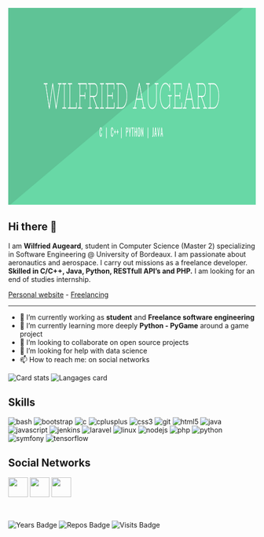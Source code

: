 <p align = "center">
  
[<img src="https://github.com/wilfriedaugeard/wilfriedaugeard/blob/master/assets/banner.png" height="400"/>](https://github.com/wilfriedaugeard/) 

</p>

## Hi there 👋

I am **Wilfried Augeard**, student in Computer Science (Master 2) specializing in Software Engineering @ University of Bordeaux. I am passionate about aeronautics and aerospace.
I carry out missions as a freelance developer. **Skilled in  C/C++, Java, Python, RESTfull API’s and  PHP.** I am looking for an end of studies internship.


[Personal website](www.waugeard.com) - [Freelancing](https://www.malt.fr/profile/wilfriedaugeard1)

------


- 🔭 I’m currently working as **student** and **Freelance software engineering**
- 🌱 I’m currently learning more deeply **Python - PyGame** around a game project 
- 👯 I’m looking to collaborate on open source projects
- 🤔 I’m looking for help with data science
- 📫 How to reach me: on social networks


<p align="center-left">
  <img alt="Card stats" src="https://github-readme-stats.vercel.app/api?username=wilfriedaugeard&show_icons=true&theme=vue&count_private=true&hide=issues,contribs&cache_seconds=4000"/>
  <img alt="Langages card" src="https://github-readme-stats.vercel.app/api/top-langs/?username=wilfriedaugeard&layout=compact&title_color=5FC396&text_color=5FC396&hide=Tex"/>
</p>


## Skills
<p align="left">
    <img src="https://www.vectorlogo.zone/logos/gnu_bash/gnu_bash-icon.svg" alt="bash" width="40" height="40" />
    <img src="https://devicons.github.io/devicon/devicon.git/icons/bootstrap/bootstrap-plain.svg" alt="bootstrap" width="40" height="40" />
    <img src="https://devicons.github.io/devicon/devicon.git/icons/c/c-original.svg" alt="c" width="40" height="40" />
    <img src="https://devicons.github.io/devicon/devicon.git/icons/cplusplus/cplusplus-original.svg" alt="cplusplus" width="40" height="40" />
    <img src="https://devicons.github.io/devicon/devicon.git/icons/css3/css3-original-wordmark.svg" alt="css3" width="40" height="40" />
    <img src="https://www.vectorlogo.zone/logos/git-scm/git-scm-icon.svg" alt="git" width="40" height="40" />
    <img src="https://devicons.github.io/devicon/devicon.git/icons/html5/html5-original-wordmark.svg" alt="html5" width="40" height="40" />
    <img src="https://devicons.github.io/devicon/devicon.git/icons/java/java-original-wordmark.svg" alt="java" width="40" height="40" />
    <img src="https://devicons.github.io/devicon/devicon.git/icons/javascript/javascript-original.svg" alt="javascript" width="40" height="40" />
    <img src="https://www.vectorlogo.zone/logos/jenkins/jenkins-icon.svg" alt="jenkins" width="40" height="40" />
    <img src="https://devicons.github.io/devicon/devicon.git/icons/laravel/laravel-plain-wordmark.svg" alt="laravel" width="40" height="40" />
    <img src="https://devicons.github.io/devicon/devicon.git/icons/linux/linux-original.svg" alt="linux" width="40" height="40" />
    <img src="https://devicons.github.io/devicon/devicon.git/icons/nodejs/nodejs-original-wordmark.svg" alt="nodejs" width="40" height="40" />
    <img src="https://devicons.github.io/devicon/devicon.git/icons/php/php-original.svg" alt="php" width="40" height="40" />
    <img src="https://devicons.github.io/devicon/devicon.git/icons/python/python-original.svg" alt="python" width="40" height="40" /> <img src="https://symfony.com/logos/symfony_black_03.svg" alt="symfony" width="40" height="40" />
    <img src="https://www.vectorlogo.zone/logos/tensorflow/tensorflow-icon.svg" alt="tensorflow" width="40" height="40" />
</p>



## Social Networks
<p align = "center">
  
[<img src="https://image.flaticon.com/icons/svg/733/733609.svg" width="40" height="40"/>](https://github.com/wilfriedaugeard/) 
[<img src="https://image.flaticon.com/icons/svg/408/408703.svg"  width="40" height="40"/>](https://www.linkedin.com/in/wilfried-augeard-080a52149/)
[<img src ="https://image.flaticon.com/icons/svg/356/356043.svg" width="40" height="40"/>](mailto:augeardw@gmail.com)

</p>
</br>
<p align="center-left">
  <img alt="Years Badge" src="https://badges.pufler.dev/years/wilfriedaugeard"/>
  <img alt="Repos Badge" src="https://badges.pufler.dev/repos/wilfriedaugeard"/>
  <img alt="Visits Badge" src="https://badges.pufler.dev/visits/wilfriedaugeard/wilfriedaugeard"/>
</p>
